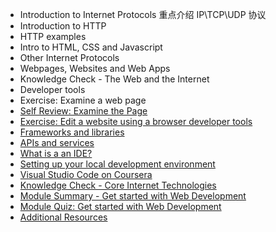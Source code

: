 - Introduction to Internet Protocols
  重点介绍 IP\TCP\UDP 协议
- Introduction to HTTP
- HTTP examples
- Intro to HTML, CSS and Javascript
- Other Internet Protocols
-  Webpages, Websites and Web Apps
-   Knowledge Check - The Web and the Internet
-   Developer tools
-   Exercise: Examine a web page
- [Self Review: Examine the Page](https://www.coursera.org/learn/introduction-to-front-end-development/quiz/8NGan/self-review-examine-the-page)
- [ Exercise: Edit a website using a browser developer tools](https://www.coursera.org/learn/introduction-to-front-end-development/supplement/ZkX6b/exercise-edit-a-website-using-a-browser-developer-tools)
- [Frameworks and libraries](https://www.coursera.org/learn/introduction-to-front-end-development/lecture/B6kJ4/frameworks-and-libraries)
- [APIs and services](https://www.coursera.org/learn/introduction-to-front-end-development/lecture/G30rT/apis-and-services)
- [What is a an IDE?](https://www.coursera.org/learn/introduction-to-front-end-development/lecture/a6AVm/what-is-a-an-ide)
- [Setting up your local development environment](https://www.coursera.org/learn/introduction-to-front-end-development/supplement/lxW1j/setting-up-your-local-development-environment)
- [Visual Studio Code on Coursera](https://www.coursera.org/learn/introduction-to-front-end-development/supplement/8wbWb/visual-studio-code-on-coursera)
- [Knowledge Check - Core Internet Technologies](https://www.coursera.org/learn/introduction-to-front-end-development/quiz/Gpra9/knowledge-check-core-internet-technologies)
- [Module Summary - Get started with Web Development](https://www.coursera.org/learn/introduction-to-front-end-development/lecture/g84rB/module-summary-get-started-with-web-development)
- [Module Quiz: Get started with Web Development](https://www.coursera.org/learn/introduction-to-front-end-development/exam/jkCfr/module-quiz-get-started-with-web-development)
- [Additional Resources](https://www.coursera.org/learn/introduction-to-front-end-development/supplement/ffwGR/additional-resources)


  